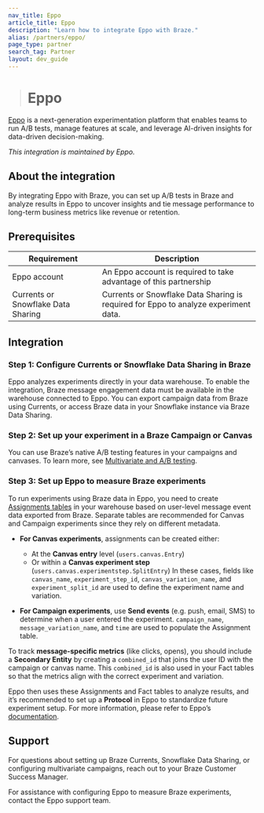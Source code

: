 ```yaml
---
nav_title: Eppo
article_title: Eppo
description: "Learn how to integrate Eppo with Braze."
alias: /partners/eppo/
page_type: partner
search_tag: Partner
layout: dev_guide
---
```



> # Eppo

[Eppo](https://www.geteppo.com/) is a next-generation experimentation platform that enables teams to run A/B tests, manage features at scale, and leverage AI-driven insights for data-driven decision-making.

*This integration is maintained by Eppo.*

## About the integration

By integrating Eppo with Braze, you can set up A/B tests in Braze and analyze results in Eppo to uncover insights and tie message performance to long-term business metrics like revenue or retention.

## Prerequisites

| Requirement                        | Description                                                                         |
| ---------------------------------- | ----------------------------------------------------------------------------------- |
| Eppo account                       | An Eppo account is required to take advantage of this partnership                   |
| Currents or Snowflake Data Sharing | Currents or Snowflake Data Sharing is required for Eppo to analyze experiment data. |

## Integration

### Step 1: Configure Currents or Snowflake Data Sharing in Braze

Eppo analyzes experiments directly in your data warehouse. To enable the integration, Braze message engagement data must be available in the warehouse connected to Eppo. You can export campaign data from Braze using Currents, or access Braze data in your Snowflake instance via Braze Data Sharing.

### Step 2: Set up your experiment in a Braze Campaign or Canvas

You can use Braze’s native A/B testing features in your campaigns and canvases. To learn more, see [Multivariate and A/B testing](https://www.braze.com/docs/user_guide/engagement_tools/testing/multivariant_testing#what-are-multivariate-and-ab-testing).


### Step 3: Set up Eppo to measure Braze experiments

To run experiments using Braze data in Eppo, you need to create [Assignments tables](https://docs.geteppo.com/data-management/definitions/assignment-sql/) in your warehouse based on user-level message event data exported from Braze. Separate tables are recommended for Canvas and Campaign experiments since they rely on different metadata.

* **For Canvas experiments**, assignments can be created either:

  * At the **Canvas entry** level (`users.canvas.Entry`)
  * Or within a **Canvas experiment step** (`users.canvas.experimentstep.SplitEntry`)
    In these cases, fields like `canvas_name`, `experiment_step_id`, `canvas_variation_name`, and `experiment_split_id` are used to define the experiment name and variation.

* **For Campaign experiments**, use **Send events** (e.g. push, email, SMS) to determine when a user entered the experiment. `campaign_name`, `message_variation_name`, and `time` are used to populate the Assignment table.

To track **message-specific metrics** (like clicks, opens), you should include a **Secondary Entity** by creating a `combined_id` that joins the user ID with the campaign or canvas name. This `combined_id` is also used in your Fact tables so that the metrics align with the correct experiment and variation.

Eppo then uses these Assignments and Fact tables to analyze results, and it’s recommended to set up a **Protocol** in Eppo to standardize future experiment setup. For more information, please refer to Eppo’s [documentation](https://docs.geteppo.com/guides/marketing/integrating-with-braze/).


## Support

For questions about setting up Braze Currents, Snowflake Data Sharing, or configuring multivariate campaigns, reach out to your Braze Customer Success Manager.

For assistance with configuring Eppo to measure Braze experiments, contact the Eppo support team.
